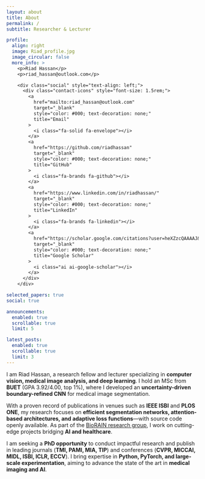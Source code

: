 ```yaml
---
layout: about
title: About
permalink: /
subtitle: Researcher & Lecturer

profile:
  align: right
  image: Riad_profile.jpg
  image_circular: false
  more_info: >
    <p>Riad Hassan</p>
    <p>riad_hassan@outlook.com</p>

    <div class="social" style="text-align: left;">
      <div class="contact-icons" style="font-size: 1.5rem;">
        <a
          href="mailto:riad_hassan@outlook.com"
          target="_blank"
          style="color: #000; text-decoration: none;"
          title="Email"
        >
          <i class="fa-solid fa-envelope"></i>
        </a>
        <a
          href="https://github.com/riadhassan"
          target="_blank"
          style="color: #000; text-decoration: none;"
          title="GitHub"
        >
          <i class="fa-brands fa-github"></i>
        </a>
        <a
          href="https://www.linkedin.com/in/riadhassan/"
          target="_blank"
          style="color: #000; text-decoration: none;"
          title="LinkedIn"
        >
          <i class="fa-brands fa-linkedin"></i>
        </a>
        <a
          href="https://scholar.google.com/citations?user=heXZzcQAAAAJ&hl=en"
          target="_blank"
          style="color: #000; text-decoration: none;"
          title="Google Scholar"
        >
          <i class="ai ai-google-scholar"></i>
        </a>
      </div>
    </div>

selected_papers: true
social: true

announcements:
  enabled: true
  scrollable: true
  limit: 5

latest_posts:
  enabled: true
  scrollable: true
  limit: 3
---
```


I am Riad Hassan, a research fellow and lecturer specializing in **computer vision, medical image analysis, and deep learning**. I hold an MSc from **BUET** (GPA 3.92/4.00, top 1%), where I developed an **uncertainty-driven boundary-refined CNN** for medical image segmentation.

With a proven record of publications in venues such as **IEEE ISBI** and **PLOS ONE**, my research focuses on **efficient segmentation networks, attention-based architectures, and adaptive loss functions**—with source code openly available. As part of the [BioRAIN research group](https://biorainlab.net/), I work on cutting-edge projects bridging **AI and healthcare**.

I am seeking a **PhD opportunity** to conduct impactful research and publish in leading journals (**TMI, PAMI, MIA, TIP**) and conferences (**CVPR, MICCAI, MIDL, ISBI, ICLR, ECCV**). I bring expertise in **Python, PyTorch, and large-scale experimentation**, aiming to advance the state of the art in **medical imaging and AI**.
